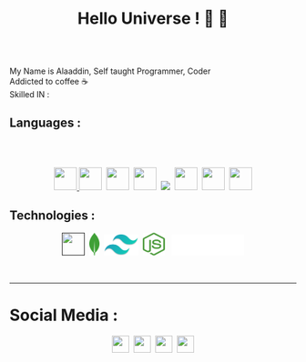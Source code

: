 <!--
<p align="center"><img src="https://github.com/onlymachiavelli/onlymachiavelli/blob/main/elmo.png" height="120"/></p>
-->
<h1 align="center">Hello Universe ! 👋 👋 </h1>
<br/><br/>

  My Name is Alaaddin, Self taught Programmer, Coder
  <br/>
  Addicted to coffee ☕
  <br/>
  Skilled IN : 
  <h2>Languages : </h2>
  <br/><br/>
  <p align="center">
  <a href="#">  <img src="https://cdn-icons-png.flaticon.com/512/732/732212.png" width="40" height="40" />
</a>
    <a href="#"><img src="https://pics.freeicons.io/uploads/icons/png/632690741557997006-512.png" width="40" height="40" /></a>&nbsp;
      <a href="#"><a href="#"><img src="https://pics.freeicons.io/uploads/icons/png/21088442871540553614-512.png" width="40" height="40" /></a>&nbsp;
  <a href="#"><img src="https://pics.freeicons.io/uploads/icons/png/14678610731551953708-512.png" width="40" height="40" /></a>&nbsp;
  <a href="#"  style="padding-top:10;"><img src="https://pics.freeicons.io/uploads/icons/png/2765419221551942634-512.png" width="auto" height="50" /></a>&nbsp;
  <a href="#"><img src="https://pics.freeicons.io/uploads/icons/png/12785093741551942290-512.png" width="40" height="40" /></a>&nbsp;
  <a href="#"><img src="https://pics.freeicons.io/uploads/icons/png/9096637371536208089-512.png" width="40" height="40" /></a>&nbsp;
  <a href="#"><img src="https://pics.freeicons.io/uploads/icons/png/12110150411537355600-512.png" width="40" height="40" /></a>
  
</p>
 
 <h2>Technologies : </h2>
  <p align="center">
  <a href="" ><img src="https://img.icons8.com/color/344/react-native.png" width="40" height="40" /></a>&nbsp;
  <a href="" ><img src="https://github.com/onlymachiavelli/onlymachiavelli/blob/main/Vector.svg" width="auto" height="40" /></a>&nbsp;
  <a href="" ><img src="https://github.com/onlymachiavelli/onlymachiavelli/blob/main/Vector%20(3).svg" height="37" width="auto" /></a>&nbsp;
  <a href="" ><img src="https://github.com/onlymachiavelli/onlymachiavelli/blob/main/Vector%20(1).svg" width="auto" height="40" /></a>&nbsp;&nbsp;
  <a href="" ><img src="https://github.com/onlymachiavelli/onlymachiavelli/blob/main/Vector%20(2).svg" width="auto" height="37" /></a>
</p>
 
  <br/>
  


<hr/>

<h1>Social Media :</h1>
<p align="center">
  <a href="https://instagram.com/onlymachiavelli" target="_blank"><img src="https://pics.freeicons.io/uploads/icons/png/6590558241561032669-512.png"  width="30" height="30" /></a>&nbsp;
  <a href="https://twitter.com/onlymachiavelli" target="_blank"><img   width="30" height="30"  src="https://pics.freeicons.io/uploads/icons/png/5959933821530099343-512.png" /></a>&nbsp;
  <a href="https://www.linkedin.com/in/alaa-ddin-472a651b9/" target="_blank"><img   width="30" height="30"  src="https://pics.freeicons.io/uploads/icons/png/16090541531530099327-512.png" /></a>&nbsp;
  <a href="https://www.pinterest.co.uk/onlymachiavelli/_saved/" target="_blank" > <img width="30" height="30" src="https://pics.freeicons.io/uploads/icons/png/4780275151556105330-512.png" /></a>
</p>
<br/>
<!--
<br/>
<h1>My Skills : </h1>
<br/>

<h2>Languages : 💻</h2>
<img src="https://github.com/onlymachiavelli/onlymachiavelli/blob/main/languages.png" width="100%"  />
<br/>
<h2>Frameworks & Libraries 📚</h2>
<img src="https://github.com/onlymachiavelli/onlymachiavelli/blob/main/LIB.png" width="100%" />
<br/>
<h2>UI UX , PROTOTYPE, VIDEO, IMAGE... 🖌️</h2>
<img src="https://github.com/onlymachiavelli/onlymachiavelli/blob/main/ui.png" width="100%" />
<br/>

-->
